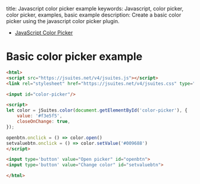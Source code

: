 title: Javascript color picker example
keywords: Javascript, color picker, color picker, examples, basic example
description: Create a basic color picker using the javascript color picker plugin.

* [JavaScript Color Picker](/docs/v4/color-picker)

Basic color picker example
==========================

  
   
  

```html
<html>
<script src="https://jsuites.net/v4/jsuites.js"></script>
<link rel="stylesheet" href="https://jsuites.net/v4/jsuites.css" type="text/css" />

<input id="color-picker"/>

<script>
let color = jSuites.color(document.getElementById('color-picker'), {
    value: '#f3e5f5',
    closeOnChange: true,
});

openbtn.onclick = () => color.open()
setvaluebtn.onclick = () => color.setValue('#009688')
</script>

<input type='button' value="Open picker" id="openbtn">
<input type='button' value="Change color" id="setvaluebtn">

</html>
```
